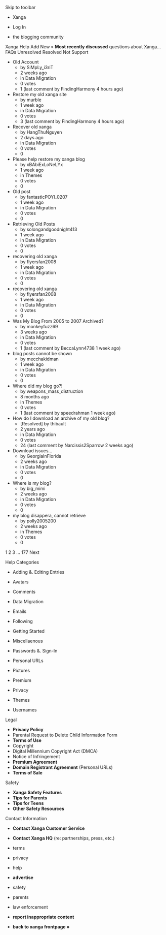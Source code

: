 Skip to toolbar

*   Xanga

*   Log In

*   the blogging community

Xanga Help Add New » **Most recently discussed** questions about Xanga… FAQs Unresolved Resolved Not Support

*   Old Account
    *   by SiMpLy\_i3riT
    *   2 weeks ago
    *   in Data Migration
    *   0 votes
    *   1 (last comment by FindingHarmony 4 hours ago)
*   Restore my old xanga site
    *   by murble
    *   1 week ago
    *   in Data Migration
    *   0 votes
    *   3 (last comment by FindingHarmony 4 hours ago)
*   Recover old xanga
    *   by HangThuNguyen
    *   2 days ago
    *   in Data Migration
    *   0 votes
    *   0
*   Please help restore my xanga blog
    *   by xBAbiExLoNeLYx
    *   1 week ago
    *   in Themes
    *   0 votes
    *   0
*   Old post
    *   by fantasticPOYI\_0207
    *   1 week ago
    *   in Data Migration
    *   0 votes
    *   0
*   Retrieving Old Posts
    *   by solongandgoodnight413
    *   1 week ago
    *   in Data Migration
    *   0 votes
    *   0
*   recovering old xanga
    *   by flyersfan2008
    *   1 week ago
    *   in Data Migration
    *   0 votes
    *   0
*   recovering old xanga
    *   by flyersfan2008
    *   1 week ago
    *   in Data Migration
    *   0 votes
    *   0
*   Was My Blog From 2005 to 2007 Archived?
    *   by monkeyfuzz69
    *   3 weeks ago
    *   in Data Migration
    *   0 votes
    *   1 (last comment by BeccaLynn4738 1 week ago)
*   blog posts cannot be shown
    *   by mecchakidman
    *   1 week ago
    *   in Data Migration
    *   0 votes
    *   0
*   Where did my blog go?!
    *   by weapons\_mass\_distruction
    *   8 months ago
    *   in Themes
    *   0 votes
    *   1 (last comment by speedrahman 1 week ago)
*   How do I download an archive of my old blog?
    *   \[Resolved\] by thibault
    *   2 years ago
    *   in Data Migration
    *   0 votes
    *   24 (last comment by Narcissis2Sparrow 2 weeks ago)
*   Download issues...
    *   by GeorgiaInFlorida
    *   2 weeks ago
    *   in Data Migration
    *   0 votes
    *   0
*   Where is my blog?
    *   by big\_mimi
    *   2 weeks ago
    *   in Data Migration
    *   0 votes
    *   0
*   my blog disappera, cannot retrieve
    *   by polly2005200
    *   2 weeks ago
    *   in Themes
    *   0 votes
    *   0

1 2 3 ... 177 Next

Help Categories

*   Adding &. Editing Entries
*   Avatars
*   Comments
*   Data Migration
*   Emails
*   Following
*   Getting Started
*   Miscellaenous

*   Passwords &. Sign-In
*   Personal URLs
*   Pictures
*   Premium
*   Privacy
*   Themes
*   Usernames

Legal

*   **Privacy Policy**
*   Parental Request to Delete Child Information Form
*   **Terms of Use**
*   Copyright
*   Digital Millennium Copyright Act (DMCA)
*   Notice of Infringement
*   **Premium Agreement**
*   **Domain Registrant Agreement** (Personal URLs)
*   **Terms of Sale**

Safety

*   **Xanga Safety Features**
*   **Tips for Parents**
*   **Tips for Teens**
*   **Other Safety Resources**

Contact Information

*   **Contact Xanga Customer Service**
*   **Contact Xanga HQ** (re: partnerships, press, etc.)

*   terms
*   privacy
*   help
*   **advertise**

*   safety
*   parents
*   law enforcement
*   **report inappropriate content**

*   **back to xanga frontpage »**